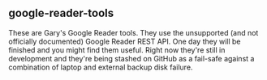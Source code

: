 google-reader-tools
--

These are Gary's Google Reader tools. They use the unsupported (and not officially documented) Google Reader REST API. One day they will be finished and you might find them useful. Right now they're still in development and they're being stashed on GitHub as a fail-safe against a combination of laptop and external backup disk failure.